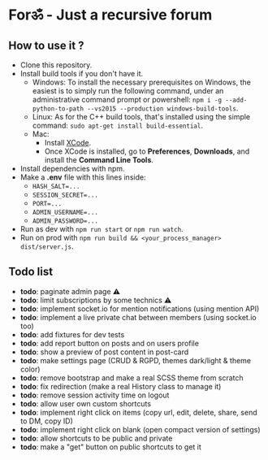 # Forॐ - Just a recursive forum

## How to use it ?

- Clone this repository.
- Install build tools if you don't have it.
    - Windows: To install the necessary prerequisites on Windows, the easiest is to simply run the following command, under an administrative command prompt or powershell: `npm i -g --add-python-to-path --vs2015 --production windows-build-tools`.
    - Linux: As for the C++ build tools, that's installed using the simple command: `sudo apt-get install build-essential`.
    - Mac:
        - Install [XCode](https://developer.apple.com/xcode/download/).
        - Once XCode is installed, go to **Preferences**, **Downloads**, and install the **Command Line Tools**.
- Install dependencies with npm.
- Make a **.env** file with this lines inside:
    - `HASH_SALT=...`
    - `SESSION_SECRET=...`
    - `PORT=...`
    - `ADMIN_USERNAME=...`
    - `ADMIN_PASSWORD=...`
- Run as dev with `npm run start` or `npm run watch`.
- Run on prod with `npm run build && <your_process_manager> dist/server.js`.

## Todo list

- **todo**: paginate admin page ⚠️
- **todo**: limit subscriptions by some technics ⚠️
- **todo**: implement socket.io for mention notifications (using mention API)
- **todo**: implement a live private chat between members (using socket.io too)
- **todo**: add fixtures for dev tests
- **todo**: add report button on posts and on users profile
- **todo**: show a preview of post content in post-card
- **todo**: make settings page (CRUD & RGPD, themes dark/light & theme color)
- **todo**: remove bootstrap and make a real SCSS theme from scratch
- **todo**: fix redirection (make a real History class to manage it)
- **todo**: remove session activity time on logout
- **todo**: allow user own custom shortcuts
- **todo**: implement right click on items (copy url, edit, delete, share, send to DM, copy ID)
- **todo**: implement right click on blank (open compact version of settings)
- **todo**: allow shortcuts to be public and private
- **todo**: make a "get" button on public shortcuts to get it
